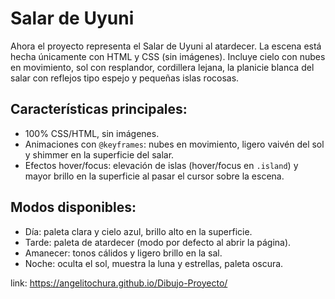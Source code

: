 
# Salar de Uyuni 

Ahora el proyecto representa el Salar de Uyuni al atardecer. La escena está hecha únicamente con HTML y CSS (sin imágenes). Incluye cielo con nubes en movimiento, sol con resplandor, cordillera lejana, la planicie blanca del salar con reflejos tipo espejo y pequeñas islas rocosas.

## Características principales:
- 100% CSS/HTML, sin imágenes.
- Animaciones con `@keyframes`: nubes en movimiento, ligero vaivén del sol y shimmer en la superficie del salar.
- Efectos hover/focus: elevación de islas (hover/focus en `.island`) y mayor brillo en la superficie al pasar el cursor sobre la escena.

## Modos disponibles:
- Día: paleta clara y cielo azul, brillo alto en la superficie.
- Tarde: paleta de atardecer (modo por defecto al abrir la página).
- Amanecer: tonos cálidos y ligero brillo en la sal.
- Noche: oculta el sol, muestra la luna y estrellas, paleta oscura.

link: https://angelitochura.github.io/Dibujo-Proyecto/
